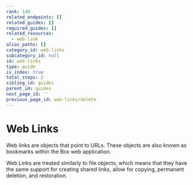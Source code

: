 ```yaml
---
rank: 140
related_endpoints: []
related_guides: []
required_guides: []
related_resources:
  - web-link
alias_paths: []
category_id: web-links
subcategory_id: null
id: web-links
type: guide
is_index: true
total_steps: 2
sibling_id: guides
parent_id: guides
next_page_id: ''
previous_page_id: web-links/delete
---
```


# Web Links

Web links are objects that point to URLs. These objects are also known as
bookmarks within the Box web application.

Web Links are treated similarly to file objects, which means that they have the
same support for creating shared links, allow for copying, permanent deletion,
and restoration.
